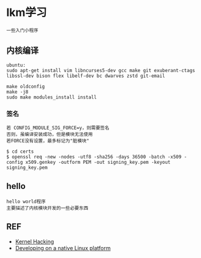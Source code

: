 # lkm学习
```
一些入门小程序
```

## 内核编译
```
ubuntu:
sudo apt-get install vim libncurses5-dev gcc make git exuberant-ctags libssl-dev bison flex libelf-dev bc dwarves zstd git-email

make oldconfig
make -j8
sudo make modules_install install
```

### 签名
```
若 CONFIG_MODULE_SIG_FORCE=y，则需要签名
否则，虽编译安装成功，但是模块无法使用
若FORCE没有设置，最多标记为"脏模块"

$ cd certs
$ openssl req -new -nodes -utf8 -sha256 -days 36500 -batch -x509 -config x509.genkey -outform PEM -out signing_key.pem -keyout signing_key.pem
```

## hello
```
hello world程序
主要描述了内核模块开发的一些必要东西
```

## REF
* [Kernel Hacking](https://kernelnewbies.org/)
* [Developing on a native Linux platform](https://kernelnewbies.org/OutreachyfirstpatchSetup)
